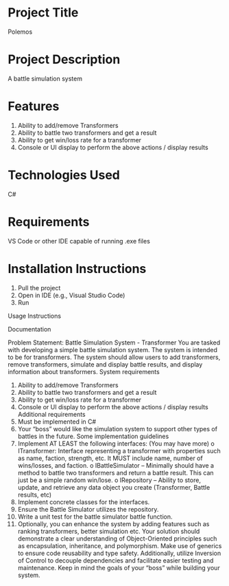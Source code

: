 # Project Title

Polemos

# Project Description

A battle simulation system

# Features

1. Ability to add/remove Transformers
2. Ability to battle two transformers and get a result
3. Ability to get win/loss rate for a transformer
4. Console or UI display to perform the above actions / display results

# Technologies Used

C#

# Requirements

VS Code or other IDE capable of running .exe files

# Installation Instructions

1. Pull the project
2. Open in IDE (e.g., Visual Studio Code)
3. Run

Usage Instructions

Documentation

Problem Statement: Battle Simulation System - Transformer
You are tasked with developing a simple battle simulation system. The system is intended to be
for transformers. The system should allow users to add transformers, remove transformers,
simulate and display battle results, and display information about transformers.
System requirements

1. Ability to add/remove Transformers
2. Ability to battle two transformers and get a result
3. Ability to get win/loss rate for a transformer
4. Console or UI display to perform the above actions / display results
   Additional requirements
5. Must be implemented in C#
6. Your “boss” would like the simulation system to support other types of battles in the
   future.
   Some implementation guidelines
7. Implement AT LEAST the following interfaces: (You may have more)
   o ITransformer: Interface representing a transformer with properties such as name,
   faction, strength, etc. It MUST include name, number of wins/losses, and faction.
   o IBattleSimulator – Minimally should have a method to battle two transformers
   and return a battle result. This can just be a simple random win/lose.
   o IRepository – Ability to store, update, and retrieve any data object you create
   (Transformer, Battle results, etc)
8. Implement concrete classes for the interfaces.
9. Ensure the Battle Simulator utilizes the repository.
10. Write a unit test for the battle simulator battle function.
11. Optionally, you can enhance the system by adding features such as ranking transformers,
    better simulation etc.
    Your solution should demonstrate a clear understanding of Object-Oriented principles such as
    encapsulation, inheritance, and polymorphism. Make use of generics to ensure code reusability
    and type safety. Additionally, utilize Inversion of Control to decouple dependencies and facilitate
    easier testing and maintenance. Keep in mind the goals of your “boss” while building your
    system.
